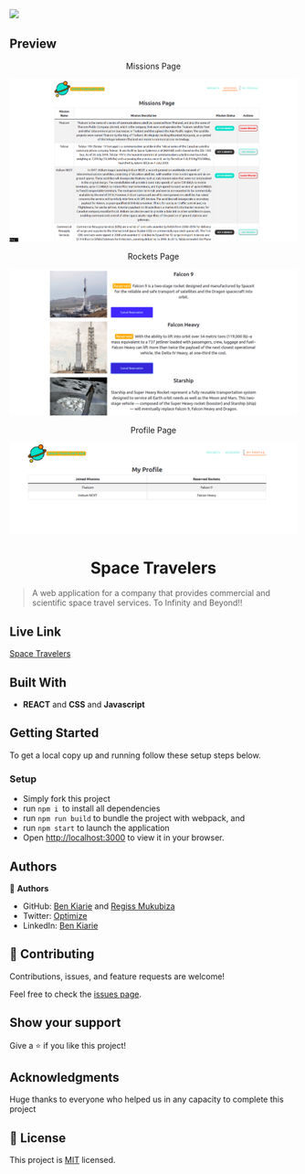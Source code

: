 ![](https://img.shields.io/badge/Microverse-blueviolet)

## Preview

<p align="center">Missions Page</p>

<img src="./src/assets/missions.png">

<p align="center">Rockets Page</p>

<img src="./src/assets/rockets.png">

<p align="center">Profile Page</p>

<img src="./src/assets/profile.png">

<h1 align="center">Space Travelers</h1>

> A web application for a company that provides commercial and scientific space travel services. To Infinity and Beyond!!

## Live Link 

[Space Travelers](https://spacex-travelers.netlify.app)

## Built With

- **REACT** and **CSS** and **Javascript**

## Getting Started

To get a local copy up and running follow these setup steps below.

### Setup

- Simply fork this project
- run `npm i `to install all dependencies
- run `npm run build` to bundle the project with webpack, and
- run `npm start` to launch the application
- Open [http://localhost:3000](http://localhost:3000) to view it in your browser.

## Authors

👤 **Authors**

- GitHub: [Ben Kiarie](https://github.com/Benmuiruri) and [Regiss Mukubiza](https://github.com/Regiss05)
- Twitter: [Optimize](https://twitter.com/_optimize)
- LinkedIn: [Ben Kiarie](https://www.linkedin.com/in/benjamin-kiarie-180b66149/)

## 🤝 Contributing

Contributions, issues, and feature requests are welcome!

Feel free to check the [issues page](https://github.com/Benmuiruri/space-travelers-hub/issues).

## Show your support

Give a ⭐️ if you like this project!

## Acknowledgments

Huge thanks to everyone who helped us in any capacity to complete this project

## 📝 License

This project is [MIT](https://opensource.org/licenses/MIT) licensed.
